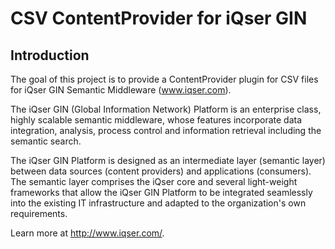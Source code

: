 # CSV ContentProvider for iQser GIN

## Introduction

The goal of this project is to provide a ContentProvider plugin for CSV files for iQser GIN Semantic Middleware (www.iqser.com).

The iQser GIN (Global Information Network) Platform is an enterprise class, highly scalable semantic middleware, whose features incorporate data integration, analysis, process control and information retrieval including the semantic search.

The iQser GIN Platform is designed as an intermediate layer (semantic layer) between data sources (content providers) and applications (consumers). The semantic layer comprises the iQser core and several light-weight frameworks that allow the iQser GIN Platform to be integrated seamlessly into the existing IT infrastructure and adapted to the organization's own requirements.

Learn more at http://www.iqser.com/.
